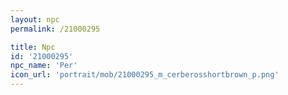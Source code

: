 ```yaml
---
layout: npc
permalink: /21000295

title: Npc
id: '21000295'
npc_name: 'Per'
icon_url: 'portrait/mob/21000295_m_cerberosshortbrown_p.png'
---
```

